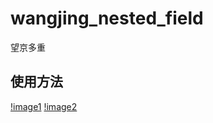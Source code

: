 # wangjing_nested_field
望京多重
## 使用方法

[!image1](https://raw.githubusercontent.com/LeoQuote/wangjing_nested_field/master/static/wx120860818_1487303138195_59.png)
[!image2](https://raw.githubusercontent.com/LeoQuote/wangjing_nested_field/master/static/wx120860818_1487303124908_34.png)

